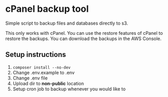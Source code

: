 # cPanel backup tool

Simple script to backup files and databases directly to s3.

This only works with cPanel. You can use the restore features of cPanel to restore the backups. You can download the backups in the AWS Console. 

## Setup instructions
1. `composer install --no-dev`
1. Change .env.example to .env
1. Change .env file
1. Upload dir to **non-public** location
1. Setup cron job to backup whenever you would like to



